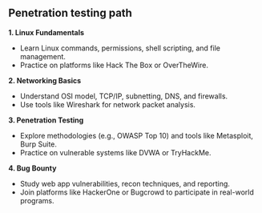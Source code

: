 ## Penetration testing path

**1. Linux Fundamentals**
- Learn Linux commands, permissions, shell scripting, and file management.
- Practice on platforms like Hack The Box or OverTheWire.

**2. Networking Basics**
- Understand OSI model, TCP/IP, subnetting, DNS, and firewalls.
- Use tools like Wireshark for network packet analysis.

 **3. Penetration Testing**
- Explore methodologies (e.g., OWASP Top 10) and tools like Metasploit, Burp Suite.
- Practice on vulnerable systems like DVWA or TryHackMe.

**4. Bug Bounty**
- Study web app vulnerabilities, recon techniques, and reporting.
- Join platforms like HackerOne or Bugcrowd to participate in real-world programs.
